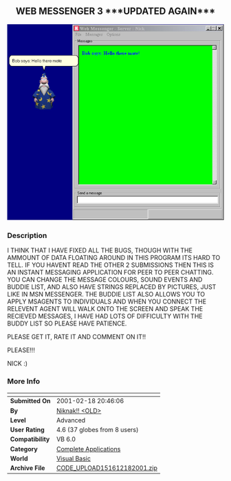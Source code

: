 ﻿<div align="center">

## WEB MESSENGER 3 \*\*\*UPDATED AGAIN\*\*\*

<img src="PIC20012181558267070.jpg">
</div>

### Description

I THINK THAT I HAVE FIXED ALL THE BUGS, THOUGH WITH THE AMMOUNT OF DATA FLOATING AROUND IN THIS PROGRAM ITS HARD TO TELL. IF YOU HAVENT READ THE OTHER 2 SUBMISSIONS THEN THIS IS AN INSTANT MESSAGING APPLICATION FOR PEER TO PEER CHATTING. YOU CAN CHANGE THE MESSAGE COLOURS, SOUND EVENTS AND BUDDIE LIST, AND ALSO HAVE STRINGS REPLACED BY PICTURES, JUST LIKE IN MSN MESSENGER. THE BUDDIE LIST ALSO ALLOWS YOU TO APPLY MSAGENTS TO INDIVIDUALS AND WHEN YOU CONNECT THE RELEVENT AGENT WILL WALK ONTO THE SCREEN AND SPEAK THE RECIEVED MESSAGES, I HAVE HAD LOTS OF DIFFICULTY WITH THE BUDDY LIST SO PLEASE HAVE PATIENCE.

PLEASE GET IT, RATE IT AND COMMENT ON IT!!

PLEASE!!!

NICK :)
 
### More Info
 


<span>             |<span>
---                |---
**Submitted On**   |2001-02-18 20:46:06
**By**             |[Niknak\!\! \<OLD\>](https://github.com/Planet-Source-Code/PSCIndex/blob/master/ByAuthor/niknak-old.md)
**Level**          |Advanced
**User Rating**    |4.6 (37 globes from 8 users)
**Compatibility**  |VB 6\.0
**Category**       |[Complete Applications](https://github.com/Planet-Source-Code/PSCIndex/blob/master/ByCategory/complete-applications__1-27.md)
**World**          |[Visual Basic](https://github.com/Planet-Source-Code/PSCIndex/blob/master/ByWorld/visual-basic.md)
**Archive File**   |[CODE\_UPLOAD151612182001\.zip](https://github.com/Planet-Source-Code/niknak-old-web-messenger-3-updated-again__1-21128/archive/master.zip)








